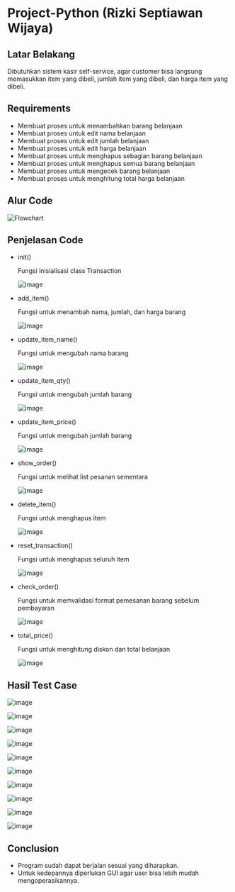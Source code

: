 # Project-Python (Rizki Septiawan Wijaya)

## Latar Belakang

Dibutuhkan sistem kasir self-service, agar customer bisa langsung memasukkan item yang dibeli, jumlah item yang dibeli, dan harga item yang dibeli.

## Requirements

* Membuat proses untuk menambahkan barang belanjaan
* Membuat proses untuk edit nama belanjaan
* Membuat proses untuk edit jumlah belanjaan
* Membuat proses untuk edit harga belanjaan
* Membuat proses untuk menghapus sebagian barang belanjaan
* Membuat proses untuk menghapus semua barang belanjaan
* Membuat proses untuk mengecek barang belanjaan
* Membuat proses untuk menghitung total harga belanjaan

## Alur Code
![Flowchart](https://github.com/ManusiaBiasa9/Project-Python/assets/111839443/ce06c9e6-9b1d-4f8a-a266-0e2419d1301f)

## Penjelasan Code

* init()

  Fungsi inisialisasi class Transaction

  ![image](https://github.com/ManusiaBiasa9/Project-Python/assets/111839443/fdb9c0be-6c80-4ff8-9759-a9e398cfac25)

* add_item()

  Fungsi untuk menambah nama, jumlah, dan harga barang

  ![image](https://github.com/ManusiaBiasa9/Project-Python/assets/111839443/ccf75183-929a-4ba9-977e-28b7985df9e9)

* update_item_name()

  Fungsi untuk mengubah nama barang

  ![image](https://github.com/ManusiaBiasa9/Project-Python/assets/111839443/8361505d-99a7-442b-bd47-f0c01b44a6a4)

* update_item_qty()

  Fungsi untuk mengubah jumlah barang

  ![image](https://github.com/ManusiaBiasa9/Project-Python/assets/111839443/8aaccc71-7d21-489a-8590-156aa94f1f5c)

* update_item_price()

  Fungsi untuk mengubah jumlah barang

  ![image](https://github.com/ManusiaBiasa9/Project-Python/assets/111839443/386b3bf8-410d-47de-8b51-dd5bcf51611f)

* show_order()

  Fungsi untuk melihat list pesanan sementara

  ![image](https://github.com/ManusiaBiasa9/Project-Python/assets/111839443/783d2bc8-2081-47c5-b109-bf6a9ff63d1a)

* delete_item()

  Fungsi untuk menghapus item

  ![image](https://github.com/ManusiaBiasa9/Project-Python/assets/111839443/4ae7bd14-e607-4a57-810f-be35d7f0df04)

* reset_transaction()

  Fungsi untuk menghapus seluruh item

  ![image](https://github.com/ManusiaBiasa9/Project-Python/assets/111839443/745d5ffd-ac93-48c6-9d35-6bf8dcf1a2d9)

* check_order()

  Fungsi untuk memvalidasi format pemesanan barang sebelum pembayaran

  ![image](https://github.com/ManusiaBiasa9/Project-Python/assets/111839443/2ff9b364-a252-4d1e-96fd-9f76b2ca5ce0)

* total_price()

  Fungsi untuk menghitung diskon dan total belanjaan

  ![image](https://github.com/ManusiaBiasa9/Project-Python/assets/111839443/4068e9de-f92a-4cc4-8af3-aded1dc8213a)

## Hasil Test Case

![image](https://github.com/ManusiaBiasa9/Project-Python/assets/111839443/86125384-8ee6-452b-be15-5e4ec4b5978f)

![image](https://github.com/ManusiaBiasa9/Project-Python/assets/111839443/a50f0eb1-7411-49e9-a46c-ed3f972c3bb2)

![image](https://github.com/ManusiaBiasa9/Project-Python/assets/111839443/41a2c85b-afdf-42be-beb7-f7ff7ff329e6)

![image](https://github.com/ManusiaBiasa9/Project-Python/assets/111839443/d46a7908-0859-45eb-a516-aba15cdc256c)

![image](https://github.com/ManusiaBiasa9/Project-Python/assets/111839443/ac9b4e49-bb4f-4b48-b144-223b05ed69dc)

![image](https://github.com/ManusiaBiasa9/Project-Python/assets/111839443/94983a99-4bf5-4a34-a1bb-1775f3f48fad)

![image](https://github.com/ManusiaBiasa9/Project-Python/assets/111839443/faeeaa63-67d0-4c7e-8aca-18bb81e3c031)

![image](https://github.com/ManusiaBiasa9/Project-Python/assets/111839443/39e155d6-0a8d-496a-9e0c-a783a35c3b36)

![image](https://github.com/ManusiaBiasa9/Project-Python/assets/111839443/b1466e32-2324-4a4f-bb54-50b8af87f19d)

![image](https://github.com/ManusiaBiasa9/Project-Python/assets/111839443/5eb6671b-87ec-4616-87e8-a42fe38efb89)

## Conclusion

* Program sudah dapat berjalan sesuai yang diharapkan.
* Untuk kedepannya diperlukan GUI agar user bisa lebih mudah mengoperasikannya.





